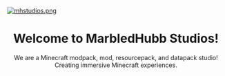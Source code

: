 [![mhstudios.png](https://i.postimg.cc/8zbc7sGQ/mhstudios.png)](https://postimg.cc/G4HdNL9q)

<h1 align="center">Welcome to MarbledHubb Studios!</h1>

<p align="center">We are a Minecraft modpack, mod, resourcepack, and datapack studio! Creating immersive Minecraft experiences.</p>

